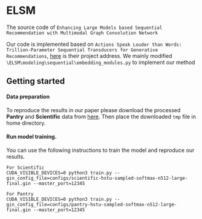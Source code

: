 # ELSM


The source code of ``Enhancing Large Models based Sequential Recommendation with
Multimodal Graph Convolution Network``

Our code is implemented based on ``Actions Speak Louder than Words: Trillion-Parameter Sequential Transducers for Generative Recommendations``, [here](https://github.com/facebookresearch/generative-recommenders) is their project address. We mainly modified ``\ELSM\modeling\sequential\embedding_modules.py`` to implement our method



## Getting started

#### Data preparation

To reproduce the results in our paper please download the processed **Pantry** and **Scientific** data from [here](https://drive.google.com/drive/folders/116QDSVlrsR6IvTR7_1Q5lkptSLzaM1bk?usp=sharing). Then place the downloaded ``tmp`` file in  home directory.

#### Run model training.

You can use the following instructions to train the model and reproduce our results.

```
For Scientific
CUDA_VISIBLE_DEVICES=0 python3 train.py --gin_config_file=configs/scientific-hstu-sampled-softmax-n512-large-final.gin --master_port=12345
```

```
For Pantry
CUDA_VISIBLE_DEVICES=0 python3 train.py --gin_config_file=configs/pantry-hstu-sampled-softmax-n512-large-final.gin --master_port=12345
```



